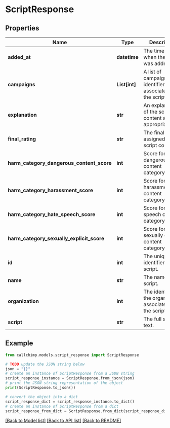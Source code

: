 # ScriptResponse


## Properties

Name | Type | Description | Notes
------------ | ------------- | ------------- | -------------
**added_at** | **datetime** | The timestamp when the item was added. | [optional] 
**campaigns** | **List[int]** | A list of campaign identifiers associated with the script. | [optional] 
**explanation** | **str** | An explanation of the script content and its appropriateness. | [optional] 
**final_rating** | **str** | The final rating assigned to the script content. | [optional] 
**harm_category_dangerous_content_score** | **int** | Score for dangerous content category. | [optional] 
**harm_category_harassment_score** | **int** | Score for harassment content category. | [optional] 
**harm_category_hate_speech_score** | **int** | Score for hate speech content category. | [optional] 
**harm_category_sexually_explicit_score** | **int** | Score for sexually explicit content category. | [optional] 
**id** | **int** | The unique identifier for the script. | [optional] 
**name** | **str** | The name of the script. | [optional] 
**organization** | **int** | The identifier for the organization associated with the script. | [optional] 
**script** | **str** | The full script text. | [optional] 

## Example

```python
from callchimp.models.script_response import ScriptResponse

# TODO update the JSON string below
json = "{}"
# create an instance of ScriptResponse from a JSON string
script_response_instance = ScriptResponse.from_json(json)
# print the JSON string representation of the object
print(ScriptResponse.to_json())

# convert the object into a dict
script_response_dict = script_response_instance.to_dict()
# create an instance of ScriptResponse from a dict
script_response_from_dict = ScriptResponse.from_dict(script_response_dict)
```
[[Back to Model list]](../README.md#documentation-for-models) [[Back to API list]](../README.md#documentation-for-api-endpoints) [[Back to README]](../README.md)


